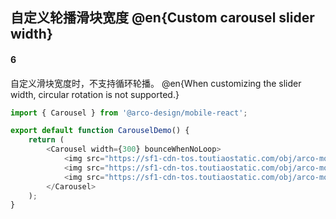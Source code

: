 ## 自定义轮播滑块宽度 @en{Custom carousel slider width}

#### 6

自定义滑块宽度时，不支持循环轮播。
@en{When customizing the slider width, circular rotation is not supported.}

```js
import { Carousel } from '@arco-design/mobile-react';

export default function CarouselDemo() {
    return (
        <Carousel width={300} bounceWhenNoLoop>
            <img src="https://sf1-cdn-tos.toutiaostatic.com/obj/arco-mobile/_static_/large_image_5.jpg" alt="" />
            <img src="https://sf1-cdn-tos.toutiaostatic.com/obj/arco-mobile/_static_/large_image_1.jpg" alt="" />
            <img src="https://sf1-cdn-tos.toutiaostatic.com/obj/arco-mobile/_static_/large_image_2.jpg" alt="" />
        </Carousel>
    );
}
```
